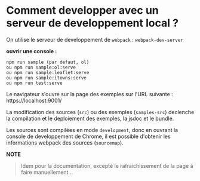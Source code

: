 # Comment developper avec un serveur de developpement local ?

On utilise le serveur de developpement de `webpack` : `webpack-dev-server`

**ouvrir une console :**

    npm run sample (par defaut, ol)
    ou npm run sample:ol:serve
    ou npm run sample:leaflet:serve
    ou npm run sample:itowns:serve
    ou npm run test:serve
    
Le navigateur s'ouvre sur la page des exemples sur l'URL suivante :
https://localhost:9001/

La modification des sources (`src`) ou des exemples (`samples-src`) declenche la
compilation et le deploiement des exemples, la jsdoc et le bundle.

Les sources sont compilées en mode `development`, donc en ouvrant la console de
developpement de Chrome, il est possible d'obtenir les informations webpack des
sources (`sourcemap`).

**NOTE**
> Idem pour la documentation, excepté le rafraichissement de la page à faire manuellement...

